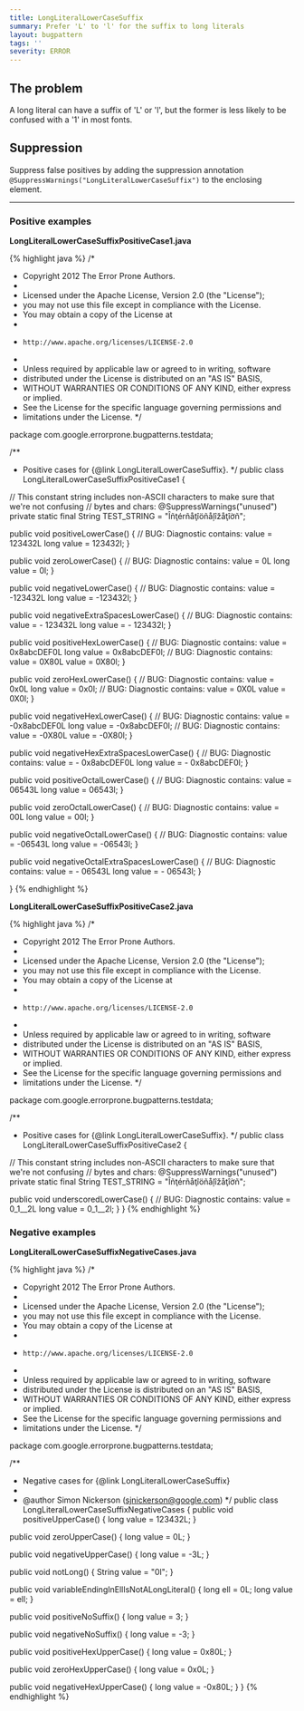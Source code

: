 ```yaml
---
title: LongLiteralLowerCaseSuffix
summary: Prefer 'L' to 'l' for the suffix to long literals
layout: bugpattern
tags: ''
severity: ERROR
---
```


<!--
*** AUTO-GENERATED, DO NOT MODIFY ***
To make changes, edit the @BugPattern annotation or the explanation in docs/bugpattern.
-->

## The problem
A long literal can have a suffix of 'L' or 'l', but the former is less likely to
be confused with a '1' in most fonts.

## Suppression
Suppress false positives by adding the suppression annotation `@SuppressWarnings("LongLiteralLowerCaseSuffix")` to the enclosing element.

----------

### Positive examples
__LongLiteralLowerCaseSuffixPositiveCase1.java__

{% highlight java %}
/*
 * Copyright 2012 The Error Prone Authors.
 *
 * Licensed under the Apache License, Version 2.0 (the "License");
 * you may not use this file except in compliance with the License.
 * You may obtain a copy of the License at
 *
 *     http://www.apache.org/licenses/LICENSE-2.0
 *
 * Unless required by applicable law or agreed to in writing, software
 * distributed under the License is distributed on an "AS IS" BASIS,
 * WITHOUT WARRANTIES OR CONDITIONS OF ANY KIND, either express or implied.
 * See the License for the specific language governing permissions and
 * limitations under the License.
 */

package com.google.errorprone.bugpatterns.testdata;

/**
 * Positive cases for {@link LongLiteralLowerCaseSuffix}.
 */
public class LongLiteralLowerCaseSuffixPositiveCase1 {
  
  // This constant string includes non-ASCII characters to make sure that we're not confusing
  // bytes and chars:
  @SuppressWarnings("unused")
  private static final String TEST_STRING = "Îñţérñåţîöñåļîžåţîờñ";
  
  public void positiveLowerCase() {
    // BUG: Diagnostic contains: value = 123432L
    long value = 123432l;
  }
  
  public void zeroLowerCase() {
    // BUG: Diagnostic contains: value = 0L
    long value = 0l;
  }
  
  public void negativeLowerCase() {
    // BUG: Diagnostic contains: value = -123432L
    long value = -123432l;
  }
  
  public void negativeExtraSpacesLowerCase() {
    // BUG: Diagnostic contains: value = -  123432L
    long value = -  123432l;
  }
  
  public void positiveHexLowerCase() {
    // BUG: Diagnostic contains: value = 0x8abcDEF0L
    long value = 0x8abcDEF0l;
    // BUG: Diagnostic contains: value = 0X80L
    value = 0X80l;
  }
  
  public void zeroHexLowerCase() {
    // BUG: Diagnostic contains: value = 0x0L
    long value = 0x0l;
    // BUG: Diagnostic contains: value = 0X0L
    value = 0X0l;
  }
  
  public void negativeHexLowerCase() {
    // BUG: Diagnostic contains: value = -0x8abcDEF0L
    long value = -0x8abcDEF0l;
    // BUG: Diagnostic contains: value = -0X80L
    value = -0X80l;
  }
  
  public void negativeHexExtraSpacesLowerCase() {
    // BUG: Diagnostic contains: value = -  0x8abcDEF0L
    long value = -  0x8abcDEF0l;
  }
  
  public void positiveOctalLowerCase() {
    // BUG: Diagnostic contains: value = 06543L
    long value = 06543l;
  }
  
  public void zeroOctalLowerCase() {
    // BUG: Diagnostic contains: value = 00L
    long value = 00l;
  }
  
  public void negativeOctalLowerCase() {
    // BUG: Diagnostic contains: value = -06543L
    long value = -06543l;
  }
  
  public void negativeOctalExtraSpacesLowerCase() {
    // BUG: Diagnostic contains: value = -  06543L
    long value = -  06543l;
  }

}
{% endhighlight %}

__LongLiteralLowerCaseSuffixPositiveCase2.java__

{% highlight java %}
/*
 * Copyright 2012 The Error Prone Authors.
 *
 * Licensed under the Apache License, Version 2.0 (the "License");
 * you may not use this file except in compliance with the License.
 * You may obtain a copy of the License at
 *
 *     http://www.apache.org/licenses/LICENSE-2.0
 *
 * Unless required by applicable law or agreed to in writing, software
 * distributed under the License is distributed on an "AS IS" BASIS,
 * WITHOUT WARRANTIES OR CONDITIONS OF ANY KIND, either express or implied.
 * See the License for the specific language governing permissions and
 * limitations under the License.
 */

package com.google.errorprone.bugpatterns.testdata;

/**
 * Positive cases for {@link LongLiteralLowerCaseSuffix}.
 */
public class LongLiteralLowerCaseSuffixPositiveCase2 {
  
  // This constant string includes non-ASCII characters to make sure that we're not confusing
  // bytes and chars:
  @SuppressWarnings("unused")
  private static final String TEST_STRING = "Îñţérñåţîöñåļîžåţîờñ";

  public void underscoredLowerCase() {
    // BUG: Diagnostic contains: value = 0_1__2L
    long value = 0_1__2l;
  }
}
{% endhighlight %}

### Negative examples
__LongLiteralLowerCaseSuffixNegativeCases.java__

{% highlight java %}
/*
 * Copyright 2012 The Error Prone Authors.
 *
 * Licensed under the Apache License, Version 2.0 (the "License");
 * you may not use this file except in compliance with the License.
 * You may obtain a copy of the License at
 *
 *     http://www.apache.org/licenses/LICENSE-2.0
 *
 * Unless required by applicable law or agreed to in writing, software
 * distributed under the License is distributed on an "AS IS" BASIS,
 * WITHOUT WARRANTIES OR CONDITIONS OF ANY KIND, either express or implied.
 * See the License for the specific language governing permissions and
 * limitations under the License.
 */

package com.google.errorprone.bugpatterns.testdata;

/**
 * Negative cases for {@link LongLiteralLowerCaseSuffix}
 *
 * @author Simon Nickerson (sjnickerson@google.com)
 */
public class LongLiteralLowerCaseSuffixNegativeCases {
  public void positiveUpperCase() {
    long value = 123432L;
  }

  public void zeroUpperCase() {
    long value = 0L;
  }

  public void negativeUpperCase() {
    long value = -3L;
  }

  public void notLong() {
    String value = "0l";
  }

  public void variableEndingInEllIsNotALongLiteral() {
    long ell = 0L;
    long value = ell;
  }

  public void positiveNoSuffix() {
    long value = 3;
  }

  public void negativeNoSuffix() {
    long value = -3;
  }

  public void positiveHexUpperCase() {
    long value = 0x80L;
  }

  public void zeroHexUpperCase() {
    long value = 0x0L;
  }

  public void negativeHexUpperCase() {
    long value = -0x80L;
  }
}
{% endhighlight %}

